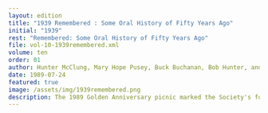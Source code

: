```yaml
---
layout: edition
title: "1939 Remembered : Some Oral History of Fifty Years Ago"
initial: "1939"
rest: "Remembered: Some Oral History of Fifty Years Ago"
file: vol-10-1939remembered.xml
volume: ten
order: 01
author: Hunter McClung, Mary Hope Pusey, Buck Buchanan, Bob Hunter, and Mary Frances Cummings
date: 1989-07-24
featured: true
image: /assets/img/1939remembered.png
description: The 1989 Golden Anniversary picnic marked the Society's founding in 1939, with speakers sharing anecdotes on medical practices, hospital history, social life, customs, and community changes, offering a glimpse into Lexington's decades-long evolution.
---
```

